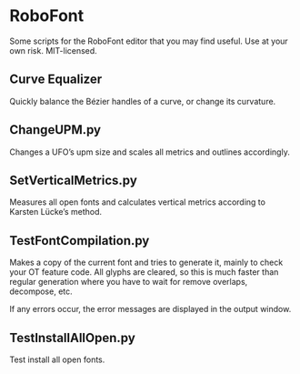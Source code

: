RoboFont
========

Some scripts for the RoboFont editor that you may find useful. Use at your own risk. MIT-licensed.

Curve Equalizer
---------------

Quickly balance the Bézier handles of a curve, or change its curvature.

ChangeUPM.py
------------

Changes a UFO’s upm size and scales all metrics and outlines accordingly.

SetVerticalMetrics.py
---------------------

Measures all open fonts and calculates vertical metrics according to Karsten Lücke’s method.

TestFontCompilation.py
---------------------

Makes a copy of the current font and tries to generate it, mainly to check your OT feature code.
All glyphs are cleared, so this is much faster than regular generation where you have to
wait for remove overlaps, decompose, etc.

If any errors occur, the error messages are displayed in the output window.

TestInstallAllOpen.py
---------------------

Test install all open fonts.
